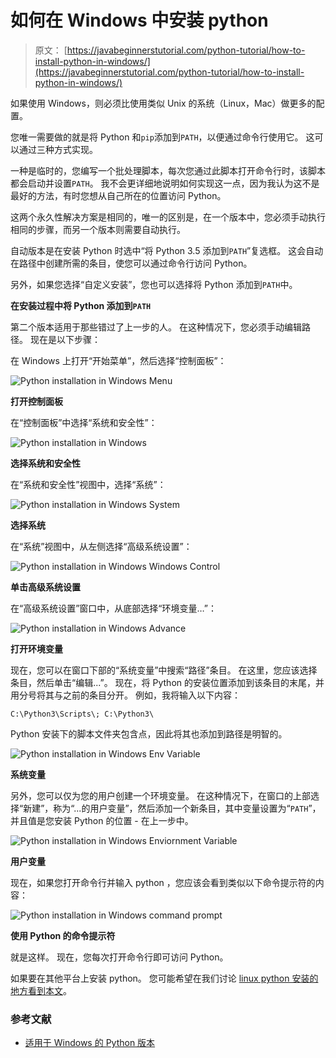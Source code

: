 # 如何在 Windows 中安装 python

> 原文： [https://javabeginnerstutorial.com/python-tutorial/how-to-install-python-in-windows/](https://javabeginnerstutorial.com/python-tutorial/how-to-install-python-in-windows/)

如果使用 Windows，则必须比使用类似 Unix 的系统（Linux，Mac）做更多的配置。 

您唯一需要做的就是将 Python 和`pip`添加到`PATH`，以便通过命令行使用它。 这可以通过三种方式实现。

一种是临时的，您编写一个批处理脚本，每次您通过此脚本打开命令行时，该脚本都会启动并设置`PATH`。 我不会更详细地说明如何实现这一点，因为我认为这不是最好的方法，有时您想从自己所在的位置访问 Python。

这两个永久性解​​决方案是相同的，唯一的区别是，在一个版本中，您必须手动执行相同的步骤，而另一个版本则需要自动执行。

自动版本是在安装 Python 时选中“将 Python 3.5 添加到`PATH`”复选框。 这会自动在路径中创建所需的条目，使您可以通过命令行访问 Python。

另外，如果您选择“自定义安装”，您也可以选择将 Python 添加到`PATH`中。

**在安装过程中将 Python 添加到`PATH`** 

第二个版本适用于那些错过了上一步的人。 在这种情况下，您必须手动编辑路径。 现在是以下步骤：

在 Windows 上打开“开始菜单”，然后选择“控制面板”：

![Python installation in Windows Menu](img/6eb53938b464af126cd9e8a2cd59ef75.png)  

**打开控制面板**  


在“控制面板”中选择“系统和安全性”：

![Python installation in Windows ](img/57c9fd42faf103e05aca711e2940d631.png)  

**选择系统和安全性**  


在“系统和安全性”视图中，选择“系统”：

![Python installation in Windows System](img/e12dd6a8d2568c709b89c181f9bd33e5.png)

**选择系统**  


在“系统”视图中，从左侧选择“高级系统设置”：

![Python installation in Windows Windows Control](img/1ff56c87377ab5272abb498cb4d07a80.png)

**单击高级系统设置**  


在“高级系统设置”窗口中，从底部选择“环境变量…”：

![Python installation in Windows Advance](img/1627ed2912329dc4e7ba3e002014a6d8.png)

**打开环境变量**  


现在，您可以在窗口下部的“系统变量”中搜索“路径”条目。 在这里，您应该选择条目，然后单击“编辑...”。 现在，将 Python 的安装位置添加到该条目的末尾，并用分号将其与之前的条目分开。 例如，我将输入以下内容：

`C:\Python3\Scripts\; C:\Python3\`

Python 安装下的脚本文件夹包含点，因此将其也添加到路径是明智的。  

![Python installation in Windows Env Variable](img/b1abb034a71eec9959811208e4d2d2f9.png)

**系统变量**  


另外，您可以仅为您的用户创建一个环境变量。 在这种情况下，在窗口的上部选择“新建”，称为“...的用户变量”，然后添加一个新条目，其中变量设置为“`PATH`”，并且值是您安装 Python 的位置 - 在上一步中。

![Python installation in Windows Enviornment Variable](img/55e336b334ed0c9ad43389a88e7c11f1.png)

**用户变量**  


现在，如果您打开命令行并输入 python ，您应该会看到类似以下命令提示符的内容：

![Python installation in Windows command prompt](img/709797e488bd747fde1d14f188239b36.png)

**使用 Python 的命令提示符**  


就是这样。 现在，您每次打开命令行即可访问 Python。

如果要在其他平台上安装 python。 您可能希望在我们讨论 [linux python 安装的地方看到本文](https://javabeginnerstutorial.com/python-tutorial/python-setup-for-windows-mac-linux/)。

### 参考文献

*   [适用于 Windows 的 Python 版本](https://www.python.org/downloads/windows/)
